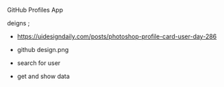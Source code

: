 GitHub Profiles App

deigns ;

- https://uidesigndaily.com/posts/photoshop-profile-card-user-day-286
- github design.png

- search for user
- get and show data
